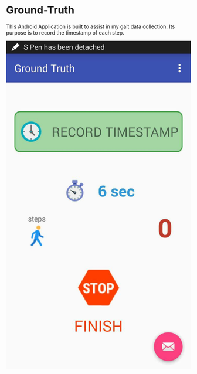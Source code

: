 # Ground-Truth
This Android Application is built to assist in my gait data collection. Its purpose is to record the timestamp of each step.


![Ground Truth Screenshot](https://github.com/Thearith/Ground-Truth/blob/master/Screenshot.jpg)
